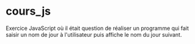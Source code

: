 # cours_js
Exercice JavaScript où il était question de réaliser un programme qui fait saisir un nom de jour à l'utilisateur puis affiche le nom du jour suivant. 
